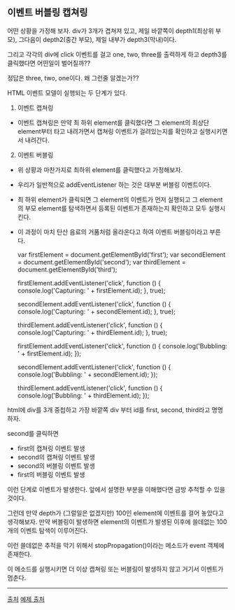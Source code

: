 ## 이벤트 버블링 캡쳐링

어떤 상황을 가정해 보자. div가 3개가 겹쳐져 있고, 제일 바깥쪽이 depth1(최상위 부모), 그다음이 depth2(중간 부모), 제일 내부가 depth3(막내)이다.

그리고 각각의 div에 click 이벤트를 걸고 one, two, three를 출력하게 하고 depth3를 클릭했다면 어떤일이 벌어질까??

정답은 three, two, one이다. 왜 그런줄 알겠는가??

HTML 이벤트 모델이 실행되는 두 단계가 있다.

1. 이벤트 캡쳐링
- 이벤트 캡쳐링은 만약 최 하위 element를 클릭했다면 그 element의 최상단 element부터 타고 내려가면서 캡쳐링 이벤트가 걸려있는지를 확인하고 실행시키면서 내려간다.

2. 이벤트 버블링
- 위 상황과 마찬가지로 최하위 element를 클릭했다고 가정해보자.
- 우리가 일반적으로 addEventListener 하는 것은 대부분 버블링 이벤트이다.
- 최 하위 element가 클릭되면 그 element의 이벤트가 먼저 실행되고 그 element의 부모 element를 탐색하면서 등록된 이벤트가 존재하는지 확인하고 모두 실행시킨다.
- 이 과정이 마치 탄산 음료의 거품처럼 올라온다고 하여 이벤트 버블링이라고 부른다.

	var firstElement = document.getElementById('first');
	var secondElement = document.getElementById('second');
	var thirdElement = document.getElementById('third');

	firstElement.addEventListener('click', function () {
	  console.log('Capturing: ' + firstElement.id);
	}, true);

	secondElement.addEventListener('click', function () {
	  console.log('Capturing: ' + secondElement.id);
	}, true);

	thirdElement.addEventListener('click', function () {
	  console.log('Capturing: ' + thirdElement.id);
	}, true);

	firstElement.addEventListener('click', function () {
	  console.log('Bubbling: ' + firstElement.id);
	});

	secondElement.addEventListener('click', function () {
	  console.log('Bubbling: ' + secondElement.id);
	});

	thirdElement.addEventListener('click', function () {
	  console.log('Bubbling: ' + thirdElement.id);
	});

html에 div를 3개 중첩하고 가장 바깥쪽 div 부터 id를 first, second, third라고 명명하자.

second를 클릭하면
- first의 캡쳐링 이벤트 발생
- second의 캡쳐링 이벤트 발생
- second의 버블링 이벤트 발생
- first의 버블링 이벤트 발생

이런 단계로 이벤트가 발생한다. 앞에서 설명한 부분을 이해했다면 금방 추척할 수 있을 것이다.

그런데 만약 depth가 (그럴일은 없겠지만) 100인 element에 이벤트를 걸어 놓았다고 생각해보자. 만약 버블링이 발생하면 element의 이벤트가 발생된 이후에 쓸데없는 100개의 이벤트 탐색이 이루어진다.

이런 쓸데없은 추적을 막기 위해서 stopPropagation()이라는 메소드가 event 객체에 존재한다.

이 메소드를 실행시키면 더 이상 캡쳐링 또는 버블링이 발생하지 않고 거기서 이벤트가 멈춘다.


---
[출처](http://blog.javarouka.me/2011/12/html-event-bubbling.html)
[예제 출처](www.vanillacoding.co)

